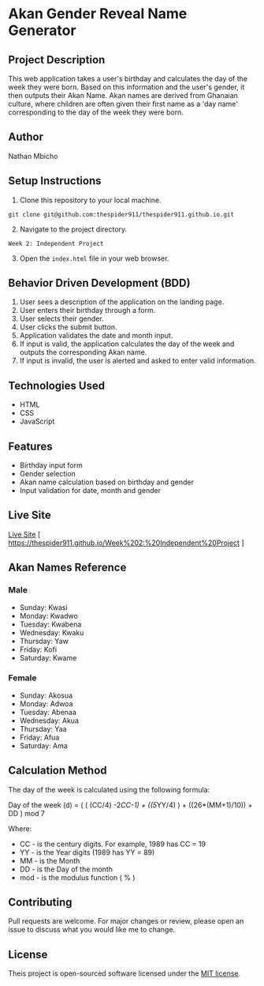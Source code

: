 # Akan Gender Reveal Name Generator

## Project Description
This web application takes a user's birthday and calculates the day of the week they were born. Based on this information and the user's gender, it then outputs their Akan Name. Akan names are derived from Ghanaian culture, where children are often given their first name as a 'day name' corresponding to the day of the week they were born.

## Author
Nathan Mbicho

## Setup Instructions
1. Clone this repository to your local machine.
```
git clone git@github.com:thespider911/thespider911.github.io.git
```
2. Navigate to the project directory.
```
Week 2: Independent Project
```
3. Open the `index.html` file in your web browser.

## Behavior Driven Development (BDD)
1. User sees a description of the application on the landing page.
2. User enters their birthday through a form.
3. User selects their gender.
4. User clicks the submit button.
5. Application validates the date and month input.
6. If input is valid, the application calculates the day of the week and outputs the corresponding Akan name.
7. If input is invalid, the user is alerted and asked to enter valid information.

## Technologies Used
- HTML
- CSS
- JavaScript

## Features
- Birthday input form
- Gender selection
- Akan name calculation based on birthday and gender
- Input validation for date, month and gender

## Live Site
[Live Site](https://thespider911.github.io/Week%202:%20Independent%20Project) [ https://thespider911.github.io/Week%202:%20Independent%20Project ]

## Akan Names Reference
### Male
- Sunday: Kwasi
- Monday: Kwadwo
- Tuesday: Kwabena
- Wednesday: Kwaku
- Thursday: Yaw
- Friday: Kofi
- Saturday: Kwame

### Female
- Sunday: Akosua
- Monday: Adwoa
- Tuesday: Abenaa
- Wednesday: Akua
- Thursday: Yaa
- Friday: Afua
- Saturday: Ama

## Calculation Method
The day of the week is calculated using the following formula:

Day of the week (d) = ( ( (CC/4) -2*CC-1) + ((5*YY/4) ) + ((26*(MM+1)/10)) + DD ) mod 7

Where:
- CC - is the century digits. For example, 1989 has CC = 19
- YY - is the Year digits (1989 has YY = 89)
- MM - is the Month
- DD - is the Day of the month
- mod - is the modulus function ( % )

## Contributing
Pull requests are welcome. For major changes or review, please open an issue to discuss what you would like me to change.

## License
Theis project is open-sourced software licensed under the [MIT license](https://opensource.org/license/MIT).